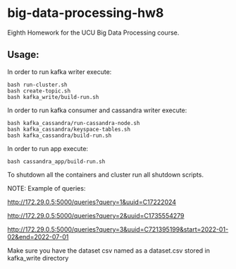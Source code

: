 # big-data-processing-hw8
Eighth Homework for the UCU Big Data Processing course.

## Usage:

In order to run kafka writer execute:

```
bash run-cluster.sh
bash create-topic.sh
bash kafka_write/build-run.sh
```
In order to run kafka consumer and cassandra writer execute:
```
bash kafka_cassandra/run-cassandra-node.sh
bash kafka_cassandra/keyspace-tables.sh
bash kafka_cassandra/build-run.sh
```
In order to run app execute:

```
bash cassandra_app/build-run.sh
```

To shutdown all the containers and cluster run all shutdown scripts.

NOTE:
Example of queries:

http://172.29.0.5:5000/queries?query=1&uuid=C17222024


http://172.29.0.5:5000/queries?query=2&uuid=C1735554279


http://172.29.0.5:5000/queries?query=3&uuid=C721395199&start=2022-01-02&end=2022-07-01

Make sure you have the dataset csv named as a dataset.csv stored in kafka_write directory
